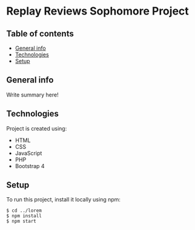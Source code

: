 # Replay Reviews Sophomore Project

## Table of contents
* [General info](#general-info)
* [Technologies](#technologies)
* [Setup](#setup)

## General info
Write summary here!
	
## Technologies
Project is created using:
* HTML
* CSS
* JavaScript
* PHP
* Bootstrap 4
	
## Setup
To run this project, install it locally using npm:

```
$ cd ../lorem
$ npm install
$ npm start
```
